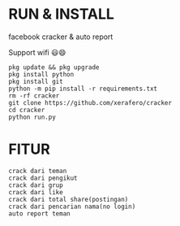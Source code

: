# RUN & INSTALL
facebook cracker &amp; auto report

Support wifi 😃😄
```
pkg update && pkg upgrade
pkg install python
pkg install git
python -m pip install -r requirements.txt
rm -rf cracker
git clone https://github.com/xerafero/cracker
cd cracker
python run.py
```


# FITUR

```
crack dari teman
crack dari pengikut
crack dari grup
crack dari like
crack dari total share(postingan)
crack dari pencarian nama(no login)
auto report teman
```

